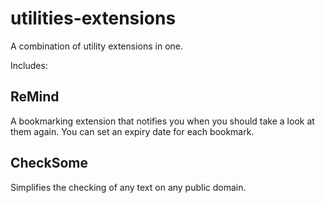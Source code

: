 # utilities-extensions
A combination of utility extensions in one.

Includes:

## ReMind
A bookmarking extension that notifies you when you should take a look at them again.
You can set an expiry date for each bookmark.

## CheckSome
Simplifies the checking of any text on any public domain.
